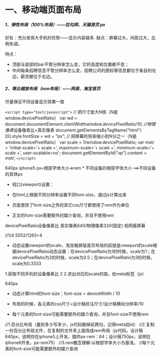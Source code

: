 # 一、移动端页面布局

##### 1、弹性布局（100%布局）——拉勾网、天猫首页  px 

好处：充分发挥大手机的优势——显示内容越多.
缺点：屏幕过大，间距过大，比例失调。

特点：
- 顶部与底部的bar不管分辨率怎么变，它的高度和位置都不变；
- 中间每条招聘信息不管分辨率怎么变，招聘公司的图标等信息都位于条目的左边，薪资都位于右边。



##### 2、等比缩放布局（rem布局）——网易、淘宝首页

 尽量保证不同设备显示效果一致


`<script type="text/javascript">`
	// 把尺寸放大N倍（N是window.devicePixelRatio）
	var wd = document.documentElement.clientWidth*window.devicePixelRatio/10;
	//物理像素*设备像素比=真实像素
	document.getElementsByTagName("html")[0].style.fontSize = wd + "px";
	// 把屏幕的倍率缩小到N分之一（N是window.devicePixelRatio）
	var scale = 1/window.devicePixelRatio;
	var mstr = 'initial-scale='+ scale +', maximum-scale='+ scale +', minimum-scale='+ scale +', user-scalable=no';
	document.getElementById("vp").content = mstr;
`</script>`

640px iphone5  px=根部字体大小=>rem * 不同设备的根部字体大小 ==>不同设备的具体px


- 视口(viewport)设置：<meta name="viewport" content="initial-scale=1,maximum-scale=1, minimum-scale=1">

- 在html上根据不同分辨率设置不同font-size，通过js计算出来


- 页面里除了font-size之外的其它css尺寸都使用了rem作为单位
- 正文的font-size需要额外的媒介查询，并且不使用rem


devicePixelRatio设备像素比   真实像素640/物理像素320(固定)
视网膜屏幕

//1/4  5052/1263=4

- 动态设置viewport的scale，淘宝触屏版首页布局的前提是viewport的scale根据devicePixelRatio动态设置：在devicePixelRatio为1的时候，scale为1；在devicePixelRatio为2的时候，scale为0.5；在devicePixelRatio为3的时候，scale为0.3333

1.获取不同手机的设备像素比 2
2.求出对应的scale的值，给meta标签（js）

640px


- 动态计算html的font-size：font-size = deviceWidth / 10

- 布局的时候，各元素的css尺寸=设计稿标注尺寸/设计稿横向分辨率/10

- 每个元素的font-size可能需要额外的媒介查询，并且font-size不使用rem









//1.百分比布局（量到多少写多少，js代码删掉前两句，记得meta加id）
//2.复制一份百分比布局文件，在复制的文件夹上面改成rem布局（js代码。设计稿640px，说明你在iphone5上开发，插件px-rem：64；设计稿750px，说明在iphone6开发，px-rem75）
//3.rem概念理解:以根部字体大小为基准。
//每个元素的font-size可能需要额外的媒介查询










